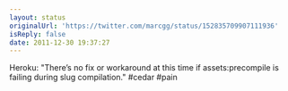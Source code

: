 ```yaml
---
layout: status
originalUrl: 'https://twitter.com/marcgg/status/152835709907111936'
isReply: false
date: 2011-12-30 19:37:27
---
```


Heroku: "There’s no fix or workaround at this time if assets:precompile is failing during slug compilation." #cedar #pain
